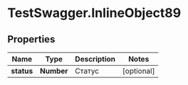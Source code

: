 # TestSwagger.InlineObject89

## Properties

Name | Type | Description | Notes
------------ | ------------- | ------------- | -------------
**status** | **Number** | Статус | [optional] 


